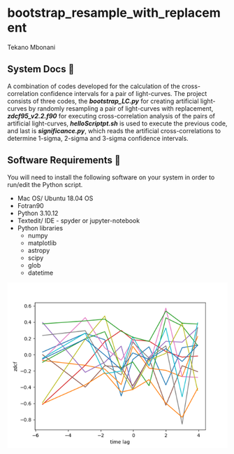 # bootstrap_resample_with_replacement
Tekano Mbonani

## System Docs 📃
A combination of codes developed for the calculation of the cross-correlation confidence intervals for a pair of light-curves. The project consists of three codes, the ***bootstrap_LC.py*** for creating artificial light-curves by randomly resampling a pair of light-curves with replacement, ***zdcf95_v2.2.f90*** for executing cross-correlation analysis of the pairs of artificial light-curves, ***helloScriptpt.sh*** is used to execute the previous code, and last is ***significance.py***, which reads the artificial cross-correlations to determine 1-sigma, 2-sigma and 3-sigma confidence intervals.
 

## Software Requirements 🔌
You will need to install the following software on your system in order to run/edit the Python script.
* Mac OS/ Ubuntu 18.04 OS
* Fotran90
* Python 3.10.12
* Textedit/ IDE - spyder or jupyter-notebook
* Python libraries
  * numpy
  * matplotlib
  * astropy
  * scipy
  * glob
  * datetime

    
![picture alt](https://github.com/T3kan0/bootstrap_resample_with_replacement/blob/main/bootstrap/2sigma_intervals.png)
